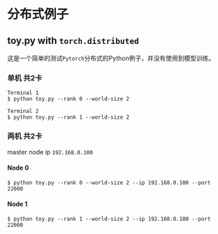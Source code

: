 # 分布式例子

## toy.py with `torch.distributed`

这是一个简单的测试`Pytorch`分布式的Python例子，并没有使用到模型训练。

### 单机 共2卡

```shell
Terminal 1
$ python toy.py --rank 0 --world-size 2

Terminal 2
$ python toy.py --rank 1 --world-size 2
```

### 两机 共2卡

master node ip `192.168.0.100`

#### Node 0

```shell
$ python toy.py --rank 0 --world-size 2 --ip 192.168.0.100 --port 22000
```

#### Node 1

```shell
$ python toy.py --rank 1 --world-size 2 --ip 192.168.0.100 --port 22000
```
